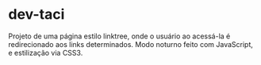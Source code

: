 # dev-taci
Projeto de uma página estilo linktree, onde o usuário ao acessá-la é redirecionado aos links determinados. Modo noturno feito com JavaScript, e estilização via CSS3.

